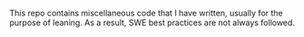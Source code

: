 This repo contains miscellaneous code that I have written, usually for the purpose of leaning. As a result, SWE best practices are not always followed.
